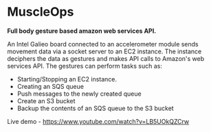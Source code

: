 MuscleOps
=========

**Full body gesture based amazon web services API.**

An Intel Galieo board connected to an accelerometer module sends  movement data via a socket server to an EC2 instance. The instance deciphers the data as gestures and makes API calls to Amazon's web services API.
The gestures can perform tasks such as:

- Starting/Stopping an EC2 instance.
- Creating an SQS queue
- Push messages to the newly created queue
- Create an S3 bucket
- Backup the contents of an SQS queue to the S3 bucket

Live demo - https://www.youtube.com/watch?v=LB5UOkQZCrw
